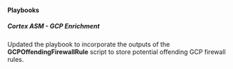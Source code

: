 
#### Playbooks

##### Cortex ASM - GCP Enrichment

Updated the playbook to incorporate the outputs of the **GCPOffendingFirewallRule** script to store potential offending GCP firewall rules.
